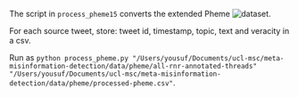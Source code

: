 The script in `process_pheme15` converts the extended Pheme ![dataset](https://figshare.com/articles/dataset/PHEME_dataset_for_Rumour_Detection_and_Veracity_Classification/6392078).

For each source tweet, store: tweet id, timestamp, topic, text and veracity in a csv.

Run as 
`python process_pheme.py "/Users/yousuf/Documents/ucl-msc/meta-misinformation-detection/data/pheme/all-rnr-annotated-threads" "/Users/yousuf/Documents/ucl-msc/meta-misinformation-detection/data/pheme/processed-pheme.csv"`.